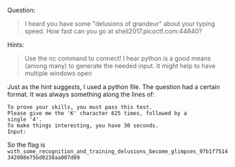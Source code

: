 Question: 
>I heard you have some "delusions of grandeur" about your typing speed. How fast can you go at shell2017.picoctf.com:44840?

Hints:
>Use the nc command to connect!
>I hear python is a good means (among many) to generate the needed input.
>It might help to have multiple windows open

Just as the hint suggests, I used a python file. The question had a certain format. It was always something along the lines of:

```
To prove your skills, you must pass this test.
Please give me the 'K' character 625 times, followed by a 
single '4'.
To make things interesting, you have 30 seconds.
Input:
```

So the flag is `with_some_recognition_and_training_delusions_become_glimpses_97b1f7514342008e75bd0238aa007d09`
